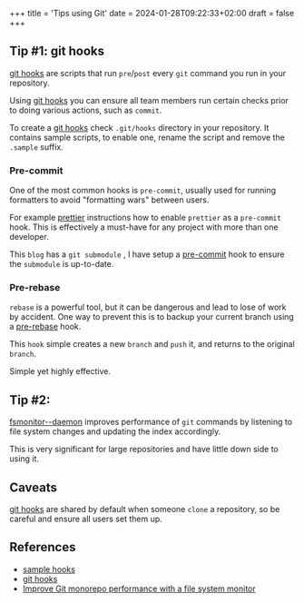 +++
title = 'Tips using Git'
date = 2024-01-28T09:22:33+02:00
draft = false
+++

## Tip #1: git hooks

[git hooks](https://git-scm.com/docs/githooks) are scripts that run `pre`/`post` every `git` command you run in your
repository.

Using [git hooks](https://git-scm.com/docs/githooks) you can ensure all team members run certain checks prior to doing
various actions, such as `commit`.

To create a [git hooks](https://git-scm.com/docs/githooks) check `.git/hooks` directory in your repository.
It contains sample scripts, to enable one, rename the script and remove the `.sample` suffix.

### Pre-commit

One of the most common hooks is `pre-commit`, usually used for running formatters to avoid "formatting wars" between
users.

For example [prettier](https://prettier.io/docs/en/install) instructions how to enable `prettier` as a `pre-commit`
hook.
This is effectively a must-have for any project with more than one developer.

This `blog` has a `git submodule` , I have setup
a [pre-commit](https://github.com/ohaddahan/tech-rant/blob/master/scripts/pre-commit.sh) hook to ensure the `submodule`
is up-to-date.

### Pre-rebase

`rebase` is a powerful tool, but it can be dangerous and lead to lose of work by accident.
One way to prevent this is to backup your current branch using a
[pre-rebase](https://github.com/ohaddahan/tech-rant/blob/master/scripts/pre-rebase.sh)
hook.

This `hook` simple creates a new `branch` and `push` it, and returns to the original `branch`.

Simple yet highly effective.

## Tip #2:

[fsmonitor--daemon](https://git-scm.com/docs/git-fsmonitor--daemon) improves performance of `git` commands by listening
to file system changes and updating the index accordingly.

This is very significant for large repositories and have little down side to using it.

## Caveats

[git hooks](https://git-scm.com/docs/githooks) are shared by default when someone `clone` a repository, so be careful
and ensure all users set them up.

## References

* [sample hooks](https://github.com/ohaddahan/tech-rant/tree/master/scripts)
* [git hooks](https://git-scm.com/docs/githooks)
* [Improve Git monorepo performance with a file system monitor](https://github.blog/2022-06-29-improve-git-monorepo-performance-with-a-file-system-monitor/)